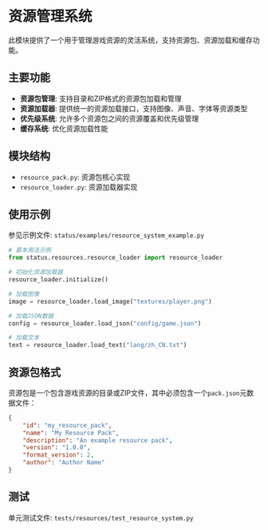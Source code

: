 # 资源管理系统

此模块提供了一个用于管理游戏资源的灵活系统，支持资源包、资源加载和缓存功能。

## 主要功能

- **资源包管理**: 支持目录和ZIP格式的资源包加载和管理
- **资源加载器**: 提供统一的资源加载接口，支持图像、声音、字体等资源类型
- **优先级系统**: 允许多个资源包之间的资源覆盖和优先级管理
- **缓存系统**: 优化资源加载性能

## 模块结构

- `resource_pack.py`: 资源包核心实现
- `resource_loader.py`: 资源加载器实现

## 使用示例

参见示例文件: `status/examples/resource_system_example.py`

```python
# 基本用法示例
from status.resources.resource_loader import resource_loader

# 初始化资源加载器
resource_loader.initialize()

# 加载图像
image = resource_loader.load_image("textures/player.png")

# 加载JSON数据
config = resource_loader.load_json("config/game.json")

# 加载文本
text = resource_loader.load_text("lang/zh_CN.txt")
```

## 资源包格式

资源包是一个包含游戏资源的目录或ZIP文件，其中必须包含一个`pack.json`元数据文件：

```json
{
    "id": "my_resource_pack",
    "name": "My Resource Pack",
    "description": "An example resource pack",
    "version": "1.0.0",
    "format_version": 2,
    "author": "Author Name"
}
```

## 测试

单元测试文件: `tests/resources/test_resource_system.py` 
